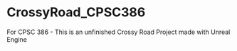 # CrossyRoad_CPSC386
 For CPSC 386 - This is an unfinished Crossy Road Project made with Unreal Engine
